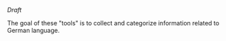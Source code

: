 _Draft_

The goal of these "tools" is to collect and categorize information related to German language.
